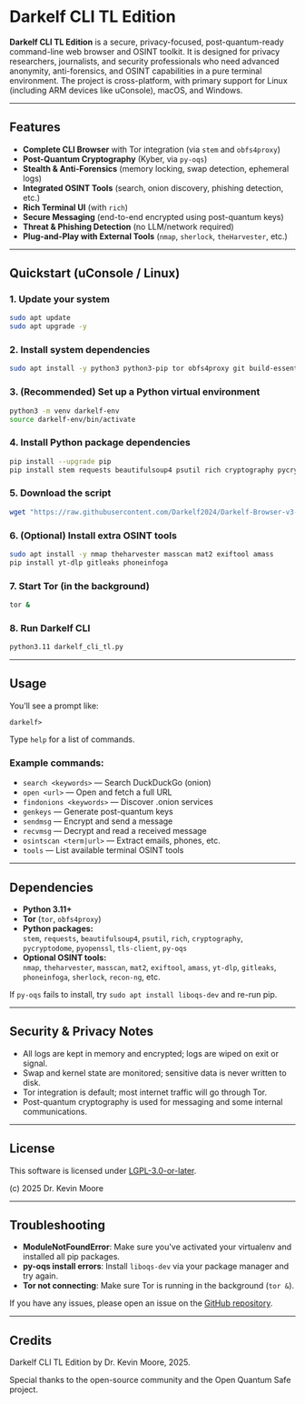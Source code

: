 # Darkelf CLI TL Edition

**Darkelf CLI TL Edition** is a secure, privacy-focused, post-quantum-ready command-line web browser and OSINT toolkit. It is designed for privacy researchers, journalists, and security professionals who need advanced anonymity, anti-forensics, and OSINT capabilities in a pure terminal environment. The project is cross-platform, with primary support for Linux (including ARM devices like uConsole), macOS, and Windows.

---

## Features

- **Complete CLI Browser** with Tor integration (via `stem` and `obfs4proxy`)
- **Post-Quantum Cryptography** (Kyber, via `py-oqs`)
- **Stealth & Anti-Forensics** (memory locking, swap detection, ephemeral logs)
- **Integrated OSINT Tools** (search, onion discovery, phishing detection, etc.)
- **Rich Terminal UI** (with `rich`)
- **Secure Messaging** (end-to-end encrypted using post-quantum keys)
- **Threat & Phishing Detection** (no LLM/network required)
- **Plug-and-Play with External Tools** (`nmap`, `sherlock`, `theHarvester`, etc.)

---

## Quickstart (uConsole / Linux)

### 1. **Update your system**

```bash
sudo apt update
sudo apt upgrade -y
```

### 2. **Install system dependencies**

```bash
sudo apt install -y python3 python3-pip tor obfs4proxy git build-essential libssl-dev
```

### 3. **(Recommended) Set up a Python virtual environment**

```bash
python3 -m venv darkelf-env
source darkelf-env/bin/activate
```

### 4. **Install Python package dependencies**

```bash
pip install --upgrade pip
pip install stem requests beautifulsoup4 psutil rich cryptography pycryptodome pyopenssl tls-client py-oqs
```

### 5. **Download the script**

```bash
wget "https://raw.githubusercontent.com/Darkelf2024/Darkelf-Browser-v3-PQC/main/Darkelf%20CLI%20TL%20Edition.py" -O darkelf_cli_tl.py
```

### 6. **(Optional) Install extra OSINT tools**

```bash
sudo apt install -y nmap theharvester masscan mat2 exiftool amass
pip install yt-dlp gitleaks phoneinfoga
```

### 7. **Start Tor (in the background)**

```bash
tor &
```

### 8. **Run Darkelf CLI**

```bash
python3.11 darkelf_cli_tl.py
```

---

## Usage

You’ll see a prompt like:
```
darkelf>
```
Type `help` for a list of commands.

### Example commands:
- `search <keywords>` — Search DuckDuckGo (onion)
- `open <url>` — Open and fetch a full URL
- `findonions <keywords>` — Discover .onion services
- `genkeys` — Generate post-quantum keys
- `sendmsg` — Encrypt and send a message
- `recvmsg` — Decrypt and read a received message
- `osintscan <term|url>` — Extract emails, phones, etc.
- `tools` — List available terminal OSINT tools

---

## Dependencies

- **Python 3.11+**
- **Tor** (`tor`, `obfs4proxy`)
- **Python packages:**  
  `stem`, `requests`, `beautifulsoup4`, `psutil`, `rich`, `cryptography`, `pycryptodome`, `pyopenssl`, `tls-client`, `py-oqs`
- **Optional OSINT tools:**  
  `nmap`, `theharvester`, `masscan`, `mat2`, `exiftool`, `amass`, `yt-dlp`, `gitleaks`, `phoneinfoga`, `sherlock`, `recon-ng`, etc.

If `py-oqs` fails to install, try `sudo apt install liboqs-dev` and re-run pip.

---

## Security & Privacy Notes

- All logs are kept in memory and encrypted; logs are wiped on exit or signal.
- Swap and kernel state are monitored; sensitive data is never written to disk.
- Tor integration is default; most internet traffic will go through Tor.
- Post-quantum cryptography is used for messaging and some internal communications.

---

## License

This software is licensed under [LGPL-3.0-or-later](https://www.gnu.org/licenses/lgpl-3.0.html).

(c) 2025 Dr. Kevin Moore

---

## Troubleshooting

- **ModuleNotFoundError**: Make sure you've activated your virtualenv and installed all pip packages.
- **py-oqs install errors**: Install `liboqs-dev` via your package manager and try again.
- **Tor not connecting**: Make sure Tor is running in the background (`tor &`).

If you have any issues, please open an issue on the [GitHub repository](https://github.com/Darkelf2024/Darkelf-Browser-v3-PQC).

---

## Credits

Darkelf CLI TL Edition by Dr. Kevin Moore, 2025.

Special thanks to the open-source community and the Open Quantum Safe project.
